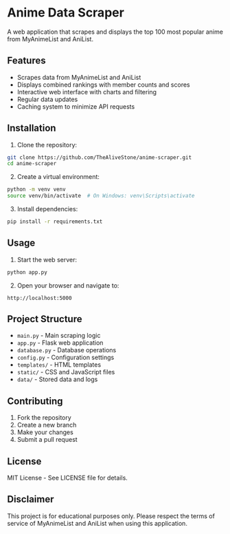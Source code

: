 # Anime Data Scraper

A web application that scrapes and displays the top 100 most popular anime from MyAnimeList and AniList.

## Features

- Scrapes data from MyAnimeList and AniList
- Displays combined rankings with member counts and scores
- Interactive web interface with charts and filtering
- Regular data updates
- Caching system to minimize API requests

## Installation

1. Clone the repository:
```bash
git clone https://github.com/TheAliveStone/anime-scraper.git
cd anime-scraper
```

2. Create a virtual environment:
```bash
python -m venv venv
source venv/bin/activate  # On Windows: venv\Scripts\activate
```

3. Install dependencies:
```bash
pip install -r requirements.txt
```

## Usage

1. Start the web server:
```bash
python app.py
```

2. Open your browser and navigate to:
```
http://localhost:5000
```

## Project Structure

- `main.py` - Main scraping logic
- `app.py` - Flask web application
- `database.py` - Database operations
- `config.py` - Configuration settings
- `templates/` - HTML templates
- `static/` - CSS and JavaScript files
- `data/` - Stored data and logs

## Contributing

1. Fork the repository
2. Create a new branch
3. Make your changes
4. Submit a pull request

## License

MIT License - See LICENSE file for details.

## Disclaimer

This project is for educational purposes only. Please respect the terms of service of MyAnimeList and AniList when using this application.

